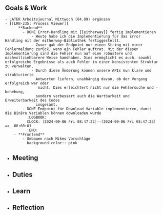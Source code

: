 ## Goals & Work
	- LATER Arbeitsjournal Mittwoch (04.09) ergänzen
	- [[LRN-235: Process Viewer]]
		- **Backend**
			- DONE Error-Handling mit [[eitherway]] fertig implementieren
				- Heute habe ich die Implementierung für das Error Handling mit der eitherway-Bibliothek fertiggestellt.
				- Zuvor gab der Endpoint nur einen String mit einer Fehlermeldung zurück, wenn ein Fehler auftrat. Mit der diesen Implementierung sind die Fehler nun auf eine robustere und nachvollziehbarere Weise handhaben. Dies ermöglicht es auch, sowohl erfolgreiche Ergebnisse als auch Fehler in einer konsistenten Struktur zu verwalten.
				- Durch diese Änderung können unsere APIs nun klare und strukturierte 
				  Antworten liefern, unabhängig davon, ob der Vorgang erfolgreich war oder
				   nicht. Dies erleichtert nicht nur die Fehlersuche und -behebung, 
				  sondern verbessert auch die Wartbarkeit und Erweiterbarkeit des Codes 
				  insgesamt.
			- DONE Endpoint für Download Variable implementieren, damit die Binäre Variablen können downloaden wurde
			  :LOGBOOK:
			  CLOCK: [2024-09-06 Fri 08:47:22]--[2024-09-06 Fri 08:47:23] =>  00:00:01
			  :END:
		- **Frontend**
			- Umbauen nach Mikes Vorschläge
			  background-color:: pink
- ## Meeting
- ## Duties
- ## Learn
- ## Reflection